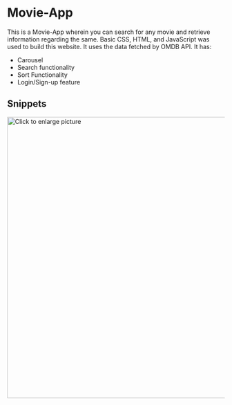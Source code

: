 # Movie-App
This is a Movie-App wherein you can search for any movie and retrieve information regarding the same. Basic CSS, HTML, and JavaScript was used to build this website. It uses the data fetched by OMDB API. It has:

<ul>
  <li>Carousel</li>
  <li>Search functionality</li>
  <li>Sort Functionality</li>
  <li>Login/Sign-up feature</li>
</ul>

<h2> Snippets</h2>
<div>
 <a href="https://drive.google.com/uc?export=view&id=<FILEID>"><img src="https://drive.google.com/uc?export=view&id=1toOv0fbKMlR7qK_QDDuSoemUwSR1jHQR" style="width: 650px; max-width: 100%; height: auto" title="Click to enlarge picture" /> 
   
 
</div>

